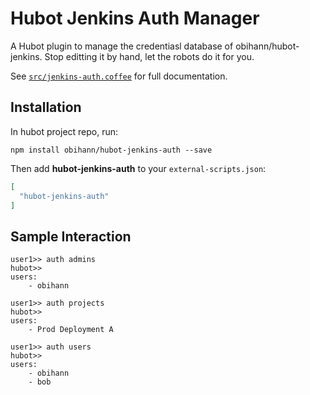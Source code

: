 # Hubot Jenkins Auth Manager

A Hubot plugin to manage the credentiasl database of obihann/hubot-jenkins. Stop editting it by hand, let the robots do it for you.

See [`src/jenkins-auth.coffee`](src/jenkins-auth.coffee) for full documentation.

## Installation

In hubot project repo, run:

`npm install obihann/hubot-jenkins-auth --save`

Then add **hubot-jenkins-auth** to your `external-scripts.json`:

```json
[
  "hubot-jenkins-auth"
]
```

## Sample Interaction

```
user1>> auth admins
hubot>>
users: 
    - obihann

user1>> auth projects
hubot>>
users: 
    - Prod Deployment A

user1>> auth users
hubot>>
users: 
    - obihann
    - bob
```
